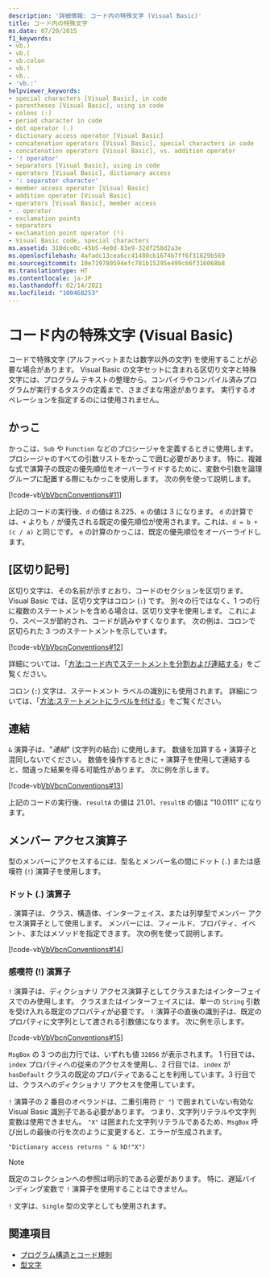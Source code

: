 ```yaml
---
description: '詳細情報: コード内の特殊文字 (Visual Basic)'
title: コード内の特殊文字
ms.date: 07/20/2015
f1_keywords:
- vb.)
- vb.(
- vb.colon
- vb.!
- vb..
- 'vb.:'
helpviewer_keywords:
- special characters [Visual Basic], in code
- parentheses [Visual Basic], using in code
- colons (:)
- period character in code
- dot operator (.)
- dictionary access operator [Visual Basic]
- concatenation operators [Visual Basic], special characters in code
- concatenation operators [Visual Basic], vs. addition operator
- '! operator'
- separators [Visual Basic], using in code
- operators [Visual Basic], dictionary access
- ': separator character'
- member access operator [Visual Basic]
- addition operator [Visual Basic]
- operators [Visual Basic], member access
- . operator
- exclamation points
- separators
- exclamation point operator (!)
- Visual Basic code, special characters
ms.assetid: 310dce0c-45b5-4e0d-83e9-32df258d2a3e
ms.openlocfilehash: 4afadc13cea6cc41480cb1674b7ff6f31629b569
ms.sourcegitcommit: 10e719780594efc781b15295e499c66f316068b8
ms.translationtype: HT
ms.contentlocale: ja-JP
ms.lasthandoff: 02/14/2021
ms.locfileid: "100468253"
---
```

# <a name="special-characters-in-code-visual-basic"></a>コード内の特殊文字 (Visual Basic)

コードで特殊文字 (アルファベットまたは数字以外の文字) を使用することが必要な場合があります。 Visual Basic の文字セットに含まれる区切り文字と特殊文字には、プログラム テキストの整理から、コンパイラやコンパイル済みプログラムが実行するタスクの定義まで、さまざまな用途があります。 実行するオペレーションを指定するのには使用されません。  
  
## <a name="parentheses"></a>かっこ  

 かっこは、`Sub` や `Function` などのプロシージャを定義するときに使用します。 プロシージャのすべての引数リストをかっこで囲む必要があります。 特に、複雑な式で演算子の既定の優先順位をオーバーライドするために、変数や引数を論理グループに配置する際にもかっこを使用します。 次の例を使って説明します。  
  
 [!code-vb[VbVbcnConventions#11](~/samples/snippets/visualbasic/VS_Snippets_VBCSharp/VbVbcnConventions/VB/Class1.vb#11)]  
  
 上記のコードの実行後、`d` の値は 8.225、`e` の値は 3 になります。 `d` の計算では、`+` よりも `/` が優先される既定の優先順位が使用されます。これは、`d = b + (c / a)` と同じです。 `e` の計算のかっこは、既定の優先順位をオーバーライドします。  
  
## <a name="separators"></a>[区切り記号]  

 区切り文字は、その名前が示すとおり、コードのセクションを区切ります。 Visual Basic では、区切り文字はコロン (`:`) です。 別々の行ではなく、1 つの行に複数のステートメントを含める場合は、区切り文字を使用します。 これにより、スペースが節約され、コードが読みやすくなります。 次の例は、コロンで区切られた 3 つのステートメントを示しています。  
  
 [!code-vb[VbVbcnConventions#12](~/samples/snippets/visualbasic/VS_Snippets_VBCSharp/VbVbcnConventions/VB/Class1.vb#12)]  
  
 詳細については、「[方法:コード内でステートメントを分割および連結する](how-to-break-and-combine-statements-in-code.md)」をご覧ください。  
  
 コロン (`:`) 文字は、ステートメント ラベルの識別にも使用されます。 詳細については、「[方法:ステートメントにラベルを付ける](how-to-label-statements.md)」をご覧ください。  
  
## <a name="concatenation"></a>連結  

 `&` 演算子は、"*連結*" (文字列の結合) に使用します。 数値を加算する `+` 演算子と混同しないでください。 数値を操作するときに `+` 演算子を使用して連結すると、間違った結果を得る可能性があります。 次に例を示します。  
  
 [!code-vb[VbVbcnConventions#13](~/samples/snippets/visualbasic/VS_Snippets_VBCSharp/VbVbcnConventions/VB/Class1.vb#13)]  
  
 上記のコードの実行後、`resultA` の値は 21.01、`resultB` の値は "10.0111" になります。  
  
## <a name="member-access-operators"></a>メンバー アクセス演算子  

 型のメンバーにアクセスするには、型名とメンバー名の間にドット (`.`) または感嘆符 (`!`) 演算子を使用します。  
  
### <a name="dot--operator"></a>ドット (.) 演算子  

 `.` 演算子は、クラス、構造体、インターフェイス、または列挙型でメンバー アクセス演算子として使用します。 メンバーには、フィールド、プロパティ、イベント、またはメソッドを指定できます。 次の例を使って説明します。  
  
 [!code-vb[VbVbcnConventions#14](~/samples/snippets/visualbasic/VS_Snippets_VBCSharp/VbVbcnConventions/VB/Class1.vb#14)]  
  
### <a name="exclamation-point--operator"></a>感嘆符 (!) 演算子  

 `!` 演算子は、ディクショナリ アクセス演算子としてクラスまたはインターフェイスでのみ使用します。 クラスまたはインターフェイスには、単一の `String` 引数を受け入れる既定のプロパティが必要です。 `!` 演算子の直後の識別子は、既定のプロパティに文字列として渡される引数値になります。 次に例を示します。  
  
 [!code-vb[VbVbcnConventions#15](~/samples/snippets/visualbasic/VS_Snippets_VBCSharp/VbVbcnConventions/VB/Class1.vb#15)]  
  
 `MsgBox` の 3 つの出力行では、いずれも値 `32856` が表示されます。 1 行目では、`index` プロパティへの従来のアクセスを使用し、2 行目では、`index` が `hasDefault` クラスの既定のプロパティであることを利用しています。3 行目では、クラスへのディクショナリ アクセスを使用しています。  
  
 `!` 演算子の 2 番目のオペランドは、二重引用符 (`" "`) で囲まれていない有効な Visual Basic 識別子である必要があります。 つまり、文字列リテラルや文字列変数は使用できません。 `"X"` は囲まれた文字列リテラルであるため、`MsgBox` 呼び出しの最後の行を次のように変更すると、エラーが生成されます。  
  
 `"Dictionary access returns " & hD!"X")`  
  
> [!NOTE]
> 既定のコレクションへの参照は明示的である必要があります。 特に、遅延バインディング変数で `!` 演算子を使用することはできません。  
  
 `!` 文字は、`Single` 型の文字としても使用されます。  
  
## <a name="see-also"></a>関連項目

- [プログラム構造とコード規則](program-structure-and-code-conventions.md)
- [型文字](../language-features/data-types/type-characters.md)
